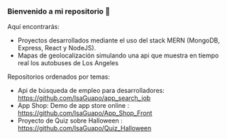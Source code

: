 ### Bienvenido a mi repositorio 👋

<!--
**IsaGuapo/IsaGuapo** is a ✨ _special_ ✨ repository because its `README.md` (this file) appears on your GitHub profile.

Here are some ideas to get you started:

- 🔭 I’m currently working on ...
- 🌱 I’m currently learning ...
- 👯 I’m looking to collaborate on ...
- 🤔 I’m looking for help with ...
- 💬 Ask me about ...
- 📫 How to reach me: ...
- 😄 Pronouns: ...
- ⚡ Fun fact: ...
-->

Aquí encontrarás:

* Proyectos desarrollados mediante el uso del stack MERN (MongoDB, Express, React y NodeJS).
* Mapas de geolocalización simulando una api que muestra en tiempo real los autobuses de Los Angeles

Repositorios ordenados por temas:
  * Api de búsqueda de empleo para desarrolladores: https://github.com/IsaGuapo/app_search_job
  * App Shop: Demo de app store online : https://github.com/IsaGuapo/App_Shop_Front
  * Proyecto de Quiz sobre Halloween : https://github.com/IsaGuapo/Quiz_Halloween

